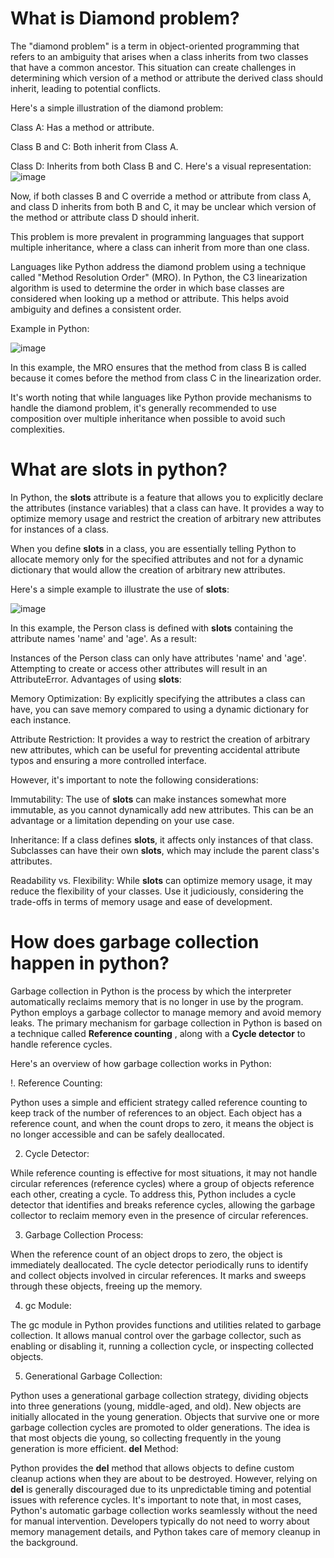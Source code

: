 # What is Diamond problem?
The "diamond problem" is a term in object-oriented programming that refers to an ambiguity that arises when a class inherits from two classes that have a common ancestor. This situation can create challenges in determining which version of a method or attribute the derived class should inherit, leading to potential conflicts.

Here's a simple illustration of the diamond problem:

Class A: Has a method or attribute.

Class B and C: Both inherit from Class A.

Class D: Inherits from both Class B and C.
Here's a visual representation:
![image](https://github.com/sudh29/Interview_Questions/assets/73557822/f2bdbc21-d30f-4fae-99f4-b6308f3337c7)

Now, if both classes B and C override a method or attribute from class A, and class D inherits from both B and C, it may be unclear which version of the method or attribute class D should inherit.

This problem is more prevalent in programming languages that support multiple inheritance, where a class can inherit from more than one class.

Languages like Python address the diamond problem using a technique called "Method Resolution Order" (MRO). In Python, the C3 linearization algorithm is used to determine the order in which base classes are considered when looking up a method or attribute. This helps avoid ambiguity and defines a consistent order.

Example in Python:

![image](https://github.com/sudh29/Interview_Questions/assets/73557822/891b44c0-d46b-4974-8626-5c4eb4afc89a)

In this example, the MRO ensures that the method from class B is called because it comes before the method from class C in the linearization order.

It's worth noting that while languages like Python provide mechanisms to handle the diamond problem, it's generally recommended to use composition over multiple inheritance when possible to avoid such complexities.

# What are slots in python?

In Python, the __slots__ attribute is a feature that allows you to explicitly declare the attributes (instance variables) that a class can have. It provides a way to optimize memory usage and restrict the creation of arbitrary new attributes for instances of a class.

When you define __slots__ in a class, you are essentially telling Python to allocate memory only for the specified attributes and not for a dynamic dictionary that would allow the creation of arbitrary new attributes.

Here's a simple example to illustrate the use of __slots__:

![image](https://github.com/sudh29/Interview_Questions/assets/73557822/30151590-bc4a-4f76-906e-d9fa02c62372)

In this example, the Person class is defined with __slots__ containing the attribute names 'name' and 'age'. As a result:

Instances of the Person class can only have attributes 'name' and 'age'.
Attempting to create or access other attributes will result in an AttributeError.
Advantages of using __slots__:

Memory Optimization: By explicitly specifying the attributes a class can have, you can save memory compared to using a dynamic dictionary for each instance.

Attribute Restriction: It provides a way to restrict the creation of arbitrary new attributes, which can be useful for preventing accidental attribute typos and ensuring a more controlled interface.

However, it's important to note the following considerations:

Immutability: The use of __slots__ can make instances somewhat more immutable, as you cannot dynamically add new attributes. This can be an advantage or a limitation depending on your use case.

Inheritance: If a class defines __slots__, it affects only instances of that class. Subclasses can have their own __slots__, which may include the parent class's attributes.

Readability vs. Flexibility: While __slots__ can optimize memory usage, it may reduce the flexibility of your classes. Use it judiciously, considering the trade-offs in terms of memory usage and ease of development.

# How does garbage collection happen in python?

Garbage collection in Python is the process by which the interpreter automatically reclaims memory that is no longer in use by the program. Python employs a garbage collector to manage memory and avoid memory leaks. The primary mechanism for garbage collection in Python is based on a technique called **Reference counting** , along with a **Cycle detector** to handle reference cycles.

Here's an overview of how garbage collection works in Python:

!. Reference Counting:

Python uses a simple and efficient strategy called reference counting to keep track of the number of references to an object.
Each object has a reference count, and when the count drops to zero, it means the object is no longer accessible and can be safely deallocated.

2. Cycle Detector:

While reference counting is effective for most situations, it may not handle circular references (reference cycles) where a group of objects reference each other, creating a cycle.
To address this, Python includes a cycle detector that identifies and breaks reference cycles, allowing the garbage collector to reclaim memory even in the presence of circular references.

3. Garbage Collection Process:

When the reference count of an object drops to zero, the object is immediately deallocated.
The cycle detector periodically runs to identify and collect objects involved in circular references. It marks and sweeps through these objects, freeing up the memory.

4. gc Module:

The gc module in Python provides functions and utilities related to garbage collection. It allows manual control over the garbage collector, such as enabling or disabling it, running a collection cycle, or inspecting collected objects.

5. Generational Garbage Collection:

Python uses a generational garbage collection strategy, dividing objects into three generations (young, middle-aged, and old).
New objects are initially allocated in the young generation. Objects that survive one or more garbage collection cycles are promoted to older generations.
The idea is that most objects die young, so collecting frequently in the young generation is more efficient.
__del__ Method:

Python provides the __del__ method that allows objects to define custom cleanup actions when they are about to be destroyed. However, relying on __del__ is generally discouraged due to its unpredictable timing and potential issues with reference cycles.
It's important to note that, in most cases, Python's automatic garbage collection works seamlessly without the need for manual intervention. Developers typically do not need to worry about memory management details, and Python takes care of memory cleanup in the background.








